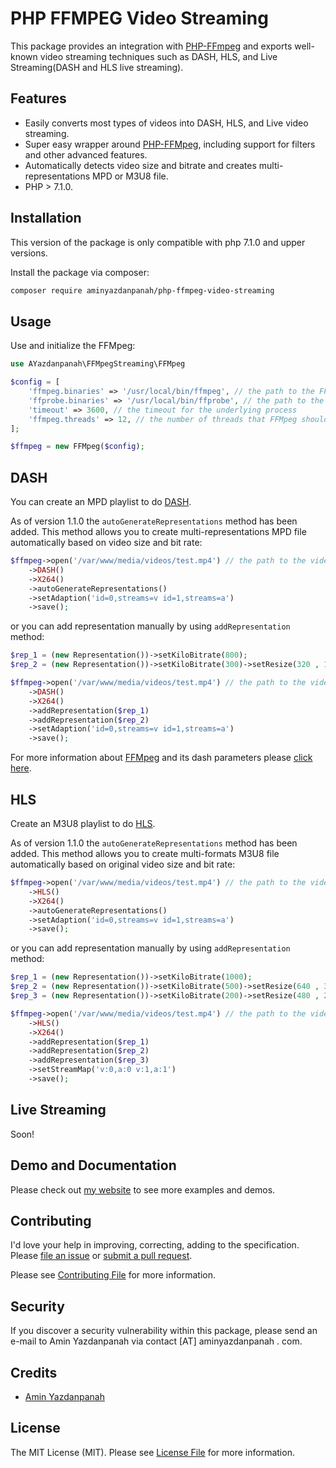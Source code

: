 # PHP FFMPEG Video Streaming

This package provides an integration with [PHP-FFmpeg](https://github.com/PHP-FFMpeg/PHP-FFMpeg) and exports well-known video streaming techniques such as DASH, HLS, and Live Streaming(DASH and HLS live streaming).

## Features
* Easily converts most types of videos into DASH, HLS, and Live video streaming.
* Super easy wrapper around [PHP-FFMpeg](https://github.com/PHP-FFMpeg/PHP-FFMpeg), including support for filters and other advanced features.
* Automatically detects video size and bitrate and creates multi-representations MPD or M3U8 file.
* PHP > 7.1.0.

## Installation

This version of the package is only compatible with php 7.1.0 and upper versions.

Install the package via composer:

``` bash
composer require aminyazdanpanah/php-ffmpeg-video-streaming
```

## Usage

Use and initialize the FFMpeg:

``` php
use AYazdanpanah\FFMpegStreaming\FFMpeg
```

``` php
$config = [
    'ffmpeg.binaries' => '/usr/local/bin/ffmpeg', // the path to the FFMpeg binary
    'ffprobe.binaries' => '/usr/local/bin/ffprobe', // the path to the FFProbe binary
    'timeout' => 3600, // the timeout for the underlying process
    'ffmpeg.threads' => 12, // the number of threads that FFMpeg should use
];

$ffmpeg = new FFMpeg($config);
```

## DASH
You can create an MPD playlist to do [DASH](https://en.wikipedia.org/wiki/Dynamic_Adaptive_Streaming_over_HTTP).

As of version 1.1.0 the ```autoGenerateRepresentations``` method has been added. This method allows you to create multi-representations MPD file automatically based on video size and bit rate:

``` php
$ffmpeg->open('/var/www/media/videos/test.mp4') // the path to the video
    ->DASH()
    ->X264()
    ->autoGenerateRepresentations()
    ->setAdaption('id=0,streams=v id=1,streams=a')
    ->save();
```

or you can add representation manually by using  ```addRepresentation``` method:

``` php
$rep_1 = (new Representation())->setKiloBitrate(800);
$rep_2 = (new Representation())->setKiloBitrate(300)->setResize(320 , 170);

$ffmpeg->open('/var/www/media/videos/test.mp4') // the path to the video
    ->DASH()
    ->X264()
    ->addRepresentation($rep_1)
    ->addRepresentation($rep_2)
    ->setAdaption('id=0,streams=v id=1,streams=a')
    ->save();

```

For more information about [FFMpeg](https://ffmpeg.org/) and its dash parameters please [click here](https://ffmpeg.org/ffmpeg-formats.html#dash-2).
## HLS

Create an M3U8 playlist to do [HLS](https://en.wikipedia.org/wiki/HTTP_Live_Streaming).

As of version 1.1.0 the ```autoGenerateRepresentations``` method has been added. This method allows you to create multi-formats M3U8 file automatically based on original video size and bit rate:

``` php
$ffmpeg->open('/var/www/media/videos/test.mp4') // the path to the video
    ->HLS()
    ->X264()
    ->autoGenerateRepresentations()
    ->setAdaption('id=0,streams=v id=1,streams=a')
    ->save();
```

or you can add representation manually by using  ```addRepresentation``` method:

``` php
$rep_1 = (new Representation())->setKiloBitrate(1000);
$rep_2 = (new Representation())->setKiloBitrate(500)->setResize(640 , 360);
$rep_3 = (new Representation())->setKiloBitrate(200)->setResize(480 , 240);

$ffmpeg->open('/var/www/media/videos/test.mp4') // the path to the video
    ->HLS()
    ->X264()
    ->addRepresentation($rep_1)
    ->addRepresentation($rep_2)
    ->addRepresentation($rep_3)
    ->setStreamMap('v:0,a:0 v:1,a:1')
    ->save();
```

## Live Streaming

Soon!

## Demo and Documentation

Please check out [my website](http://video.aminyazdanpanah.com/?tk=github) to see more examples and demos.

## Contributing

I'd love your help in improving, correcting, adding to the specification.
Please [file an issue](https://github.com/aminyazdanpanah/PHP-FFmpeg-video-streaming/issues)
or [submit a pull request](https://github.com/aminyazdanpanah/PHP-FFmpeg-video-streaming/pulls).

Please see [Contributing File](https://github.com/aminyazdanpanah/PHP-FFmpeg-video-streaming/blob/master/CONTRIBUTING.md) for more information.

## Security

If you discover a security vulnerability within this package, please send an e-mail to Amin Yazdanpanah via contact [AT] aminyazdanpanah . com.
## Credits

- [Amin Yazdanpanah](http://www.aminyazdanpanah.com/?u=github.com/aminyazdanpanah/PHP-FFmpeg-video-streaming)

## License

The MIT License (MIT). Please see [License File](https://github.com/aminyazdanpanah/PHP-FFmpeg-video-streaming/blob/master/LICENSE) for more information.
